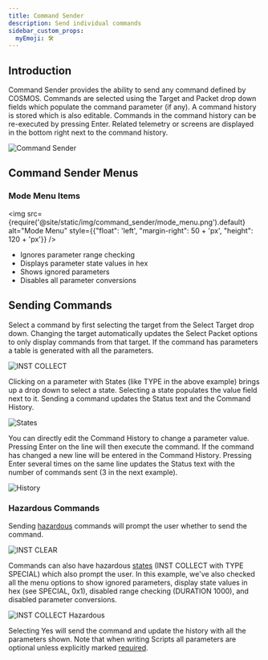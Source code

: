```yaml
---
title: Command Sender
description: Send individual commands
sidebar_custom_props:
  myEmoji: 🛠️
---
```


## Introduction

Command Sender provides the ability to send any command defined by COSMOS. Commands are selected using the Target and Packet drop down fields which populate the command parameter (if any). A command history is stored which is also editable. Commands in the command history can be re-executed by pressing Enter. Related telemetry or screens are displayed in the bottom right next to the command history.

![Command Sender](/img/command_sender/command_sender.png)

## Command Sender Menus

### Mode Menu Items

<!-- Image sized to match up with bullets -->

<img src={require('@site/static/img/command_sender/mode_menu.png').default}
alt="Mode Menu"
style={{"float": 'left', "margin-right": 50 + 'px', "height": 120 + 'px'}} />

- Ignores parameter range checking
- Displays parameter state values in hex
- Shows ignored parameters
- Disables all parameter conversions

## Sending Commands

Select a command by first selecting the target from the Select Target drop down. Changing the target automatically updates the Select Packet options to only display commands from that target. If the command has parameters a table is generated with all the parameters.

![INST COLLECT](/img/command_sender/inst_collect.png)

Clicking on a parameter with States (like TYPE in the above example) brings up a drop down to select a state. Selecting a state populates the value field next to it. Sending a command updates the Status text and the Command History.

![States](/img/command_sender/collect_states.png)

You can directly edit the Command History to change a parameter value. Pressing Enter on the line will then execute the command. If the command has changed a new line will be entered in the Command History. Pressing Enter several times on the same line updates the Status text with the number of commands sent (3 in the next example).

![History](/img/command_sender/history.png)

### Hazardous Commands

Sending [hazardous](../configuration/command.md#hazardous) commands will prompt the user whether to send the command.

![INST CLEAR](/img/command_sender/inst_clear.png)

Commands can also have hazardous [states](../configuration/command.md#state) (INST COLLECT with TYPE SPECIAL) which also prompt the user. In this example, we've also checked all the menu options to show ignored parameters, display state values in hex (see SPECIAL, 0x1), disabled range checking (DURATION 1000), and disabled parameter conversions.

![INST COLLECT Hazardous](/img/command_sender/inst_collect_hazardous.png)

Selecting Yes will send the command and update the history with all the parameters shown. Note that when writing Scripts all parameters are optional unless explicitly marked [required](../configuration/command.md#required).
